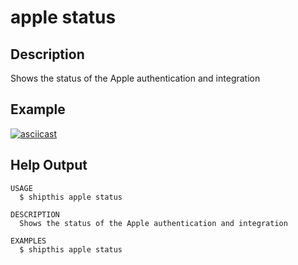 # apple status

## Description

Shows the status of the Apple authentication and integration

## Example

[![asciicast](https://asciinema.org/a/g4hSnl66PE7xz7FGmeMwBdqoN.svg)](https://asciinema.org/a/g4hSnl66PE7xz7FGmeMwBdqoN)

## Help Output
```
USAGE
  $ shipthis apple status

DESCRIPTION
  Shows the status of the Apple authentication and integration

EXAMPLES
  $ shipthis apple status
```